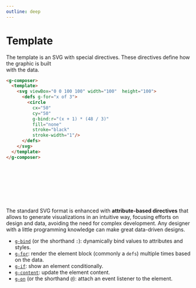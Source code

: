 ```yaml
---
outline: deep
---
```


# Template

The template is an SVG with special directives. These directives define how the graphic is built  
with the data.

```html {2-14}
<g-composer>
  <template>
    <svg viewBox="0 0 100 100" width="100"  height="100">
      <defs g-for="x of 3">
        <circle 
          cx="50" 
          cy="50" 
          g-bind:r="(x + 1) * (48 / 3)"
          fill="none" 
          stroke="black" 
          stroke-width="1"/>
      </defs>
    </svg>
  </template>
</g-composer>
```

<g-composer>
  <svg viewBox="0 0 100 100" width="100"  height="100">
    <defs g-for="x of 3">
      <circle 
        cx="50" 
        cy="50" 
        g-bind:r="(x + 1) * (48 / 3)"
        fill="none" 
        stroke="black" 
        stroke-width="1"/>
    </defs>
  </svg>
</g-composer>



The standard SVG format is enhanced with **attribute-based directives** that allows to generate
visualizations in an intuitive way, focusing efforts on design and data, avoiding the need for
complex development. Any designer with a little programming knowledge can make great data-driven
designs.

- [`g-bind`](../templating/binding) (or the shorthand `:`): dynamically bind values to 
  attributes and styles.
- [`g-for`](../templating/lists): render the element block (commonly a `defs`) multiple times based on the data.
- [`g-if`](../templating/conditional): show an element conditionally.
- [`g-content`](../templating/content): update the element content.
- [`g-on`](../templating/events) (or the shorthand `@`): attach an event listener to the element.
